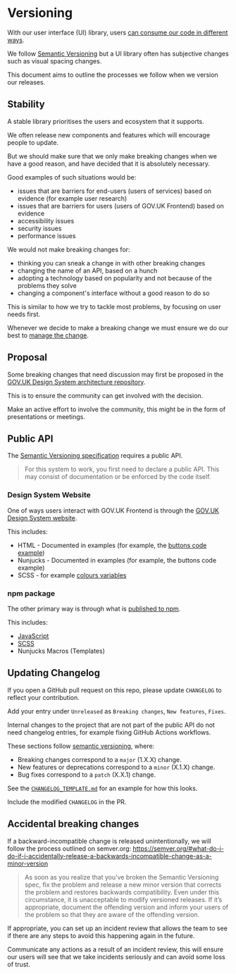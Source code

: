 # Versioning

With our user interface (UI) library, users [can consume our code in different ways](#public-api).

We follow [Semantic Versioning](https://semver.org/) but a UI library often has subjective changes such as visual spacing changes.

This document aims to outline the processes we follow when we version our releases.

## Stability

A stable library prioritises the users and ecosystem that it supports.

We often release new components and features which will encourage people to update.

But we should make sure that we only make breaking changes when we have a good reason, and have decided that it is absolutely necessary.

Good examples of such situations would be:

- issues that are barriers for end-users (users of services) based on evidence (for example user research)
- issues that are barriers for users (users of GOV.UK Frontend) based on evidence
- accessibility issues
- security issues
- performance issues

We would not make breaking changes for:

- thinking you can sneak a change in with other breaking changes
- changing the name of an API, based on a hunch
- adopting a technology based on popularity and not because of the problems they solve
- changing a component's interface without a good reason to do so

This is similar to how we try to tackle most problems, by focusing on user needs first.

Whenever we decide to make a breaking change we must ensure we do our best to [manage the change](./managing-change.md).

## Proposal

Some breaking changes that need discussion may first be proposed in the [GOV.UK Design System architecture repository](https://github.com/alphagov/govuk-design-system-architecture/blob/main/proposals/README.md).

This is to ensure the community can get involved with the decision.

Make an active effort to involve the community, this might be in the form of presentations or meetings.

## Public API

The [Semantic Versioning specification](https://semver.org/) requires a public API.

> For this system to work, you first need to declare a public API. This may consist of documentation or be enforced by the code itself.

### Design System Website

One of ways users interact with GOV.UK Frontend is through the [GOV.UK Design System website](https://design-system.service.gov.uk/).

This includes:

- HTML - Documented in examples (for example, the [buttons code example](https://design-system.service.gov.uk/components/button/))
- Nunjucks - Documented in examples (for example, the buttons code example)
- SCSS - for example [colours variables](https://design-system.service.gov.uk/styles/colour/)

### npm package

The other primary way is through what is [published to npm](/packages/idsk-frontend).

This includes:

- [JavaScript](https://frontend.design-system.service.gov.uk/importing-css-assets-and-javascript/#javascript)
- [SCSS](https://frontend.design-system.service.gov.uk/sass-api-reference/#sass-api-reference)
- Nunjucks Macros (Templates)

## Updating Changelog

If you open a GitHub pull request on this repo, please update `CHANGELOG` to reflect your contribution.

Add your entry under `Unreleased` as `Breaking changes`, `New features`, `Fixes`.

Internal changes to the project that are not part of the public API do not need changelog entries, for example fixing GitHub Actions workflows.

These sections follow [semantic versioning](https://semver.org/), where:

- Breaking changes correspond to a `major` (1.X.X) change.
- New features or deprecations correspond to a `minor` (X.1.X) change.
- Bug fixes correspond to a `patch` (X.X.1) change.

See the [`CHANGELOG_TEMPLATE.md`](/docs/contributing/CHANGELOG_TEMPLATE.md) for an example for how this looks.

Include the modified `CHANGELOG` in the PR.

## Accidental breaking changes

If a backward-incompatible change is released unintentionally, we will follow the process outlined on semver.org: https://semver.org/#what-do-i-do-if-i-accidentally-release-a-backwards-incompatible-change-as-a-minor-version

> As soon as you realize that you’ve broken the Semantic Versioning spec, fix the problem and release a new minor version that corrects the problem and restores backwards compatibility. Even under this circumstance, it is unacceptable to modify versioned releases. If it’s appropriate, document the offending version and inform your users of the problem so that they are aware of the offending version.

If appropriate, you can set up an incident review that allows the team to see if there are
any steps to avoid this happening again in the future.

Communicate any actions as a result of an incident review, this will ensure our users will see that we take incidents seriously and can avoid some loss of trust.
